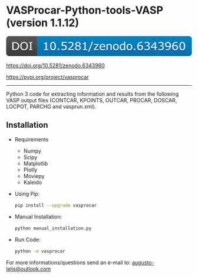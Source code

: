 # VASProcar-Python-tools-VASP (version 1.1.12)

![DOI](./vasprocar/src/etc/DOI.png)

https://doi.org/10.5281/zenodo.6343960

https://pypi.org/project/vasprocar

------------------------------------------------------------------------

Python 3 code for extracting information and results from the following VASP output files (CONTCAR, KPOINTS, OUTCAR, PROCAR, DOSCAR, LOCPOT, PARCHG and vasprun.xml).

## Installation

-  Requirements

    * Numpy
    * Scipy
    * Matplotlib
    * Plotly
    * Moviepy
    * Kaleido
    
- Using Pip:

  ```bash
  pip install --upgrade vasprocar
  ```

- Manual Installation:

  ```bash
  python manual_installation.py
  ```

- Run Code:

  ```bash
  python -m vasprocar 
  ```

For more informations/questions send an e-mail to: augusto-lelis@outlook.com
